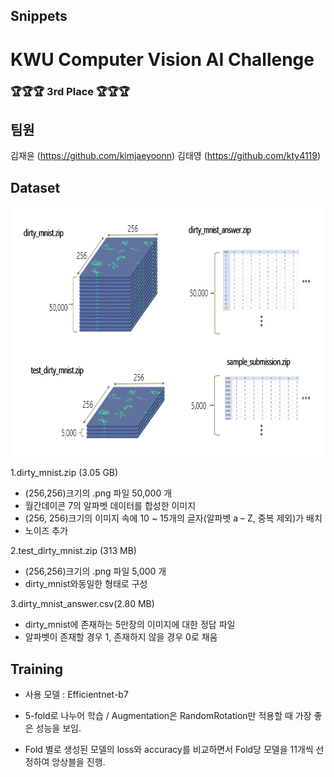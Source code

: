 ## Snippets

# KWU Computer Vision AI Challenge

### 🏆🏆🏆 **3rd Place** 🏆🏆🏆

## 팀원
김재윤 (https://github.com/kimjaeyoonn)
김태영 (https://github.com/kty4119)

## Dataset
<img src=./imgs/dataset.png width="600" height="400" />

1.dirty_mnist.zip (3.05 GB)
- (256,256)크기의 .png 파일 50,000 개
- 월간데이콘 7의 알파벳 데이터를 합성한 이미지
- (256, 256)크기의 이미지 속에 10 ~ 15개의 글자(알파벳 a – Z, 중복 제외)가 배치
- 노이즈 추가

2.test_dirty_mnist.zip (313 MB)
- (256,256)크기의 .png 파일 5,000 개
- dirty_mnist와동일한 형태로 구성

3.dirty_mnist_answer.csv(2.80 MB)
- dirty_mnist에 존재하는 5만장의 이미지에 대한 정답 파일
- 알파벳이 존재할 경우 1, 존재하지 않을 경우 0로 채움

## Training
- 사용 모델 : Efficientnet-b7

- 5-fold로 나누어 학습 / Augmentation은 RandomRotation만 적용할 때 가장 좋은 성능을 보임.

- Fold 별로 생성된 모델의 loss와 accuracy를 비교하면서 Fold당 모델을 11개씩 선정하여 앙상블을 진행.
